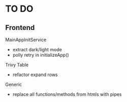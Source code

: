 # TO DO

## Frontend

MainAppInitService
- extract dark/light mode
- polly retry in initializeApp()

Trivy Table
- refactor expand rows

Generic
- replace all functions/methods from htmls with pipes